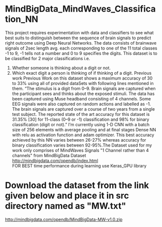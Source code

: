 # MindBigData_MindWaves_Classification_NN
This project requires experimentation with data and classifiers to see what best suits to distinguish between the sequence of brain signals to predict right outcome using Deep Neural Networks. The data consists of brainwave signals of 2sec length avg. each corresponding to one of the 11 total classes -1 to 9, -1 tells not a number and 0 to 9 specifies the digits. 
This dataset is to be classified for 2 major classifications i.e. 
  1. Whether someone is thinking about a digit or not. 
  2. Which exact digit a person is thinking of if thinking of a digit. 
Previous work Previous Work on this dataset shows a maximum accuracy of 30 to 33% using all of provided dataSets with following lines mentioned in them. “The stimulus is a digit from 0–9. Brain signals are captured when the participant sees and thinks about the exposed stimuli. The data has been captured using Muse headband consisting of 4 channels. Some EEG signals were also captured on random actions and labelled as -1. The brain signals are captured over a course of two years from a single test subject. The reported state of the art accuracy for this dataset is 31.35% [30] for 11-class (0–9 or -1) classification and 98% for binary classification (digit or not).” 
I’m currently using 1-D CNN with a batch size of 256 elements with average pooling and at final stages Dense NN with relu as activation function and adam optimizer. This best accuracy achieved by this NN varies between 26-27% whereas accuracy for binary classification varies between 92-95%.The Dataset used for my work only comprises of MindWaves Signals "1 Channel rather than 4 channels" from MindBigData Dataset http://mindbigdata.com/opendb/index.html  
FOR BEST time performance during learning use Keras_GPU library
# Download the dataset from the link given below and place it in src directory named as "MW.txt"
http://mindbigdata.com/opendb/MindBigData-MW-v1.0.zip

